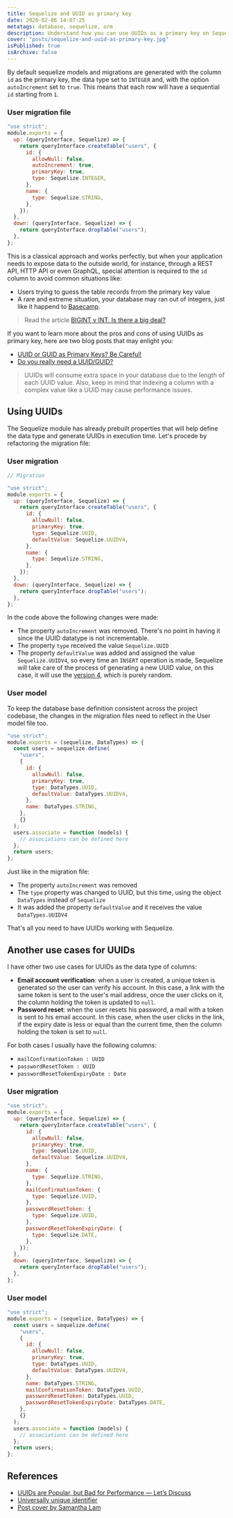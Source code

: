 ```yaml
---
title: Sequelize and UUID as primary key
date: 2020-02-06 14:07:25
metatags: database, sequelize, orm
description: Understand how you can use UUIDs as a primary key on Sequelize ORM
cover: "posts/sequelize-and-uuid-as-primary-key.jpg"
isPublished: true
isArchive: false
---
```


By default sequelize models and migrations are generated with the column `id` as the primary key, the data type set to `INTEGER` and, with the option `autoIncrement` set to `true`. This means that each row will have a sequential `id` starting from `1`.

### User migration file

```javascript
"use strict";
module.exports = {
  up: (queryInterface, Sequelize) => {
    return queryInterface.createTable("users", {
      id: {
        allowNull: false,
        autoIncrement: true,
        primaryKey: true,
        type: Sequelize.INTEGER,
      },
      name: {
        type: Sequelize.STRING,
      },
    });
  },
  down: (queryInterface, Sequelize) => {
    return queryInterface.dropTable("users");
  },
};
```

This is a classical approach and works perfectly, but when your application needs to expose data to the outside world, for instance, through a REST API, HTTP API or even GraphQL, special attention is required to the `id` column to avoid common situations like:

- Users trying to guess the table records frrom the primary key value
- A rare and extreme situation, your database may ran out of integers, just like it happend to [Basecamp](https://medium.com/signal-v-noise/update-on-basecamp-3-being-stuck-in-read-only-as-of-nov-8-9-22am-cst-c41df1a58352).

> Read the article [BIGINT v INT. Is there a big deal?](http://ronaldbradford.com/blog/bigint-v-int-is-there-a-big-deal-2008-07-18/)

If you want to learn more about the pros and cons of using UUIDs as primary key, here are two blog posts that may enlight you:

- [UUID or GUID as Primary Keys? Be Careful!](https://medium.com/signal-v-noise/update-on-basecamp-3-being-stuck-in-read-only-as-of-nov-8-9-22am-cst-c41df1a58352)
- [Do you really need a UUID/GUID?](https://rclayton.silvrback.com/do-you-really-need-a-uuid-guid)

> UUIDs will consume extra space in your database due to the length of each UUID value. Also, keep in mind that indexing a column with a complex value like a UUID may cause performance issues.

## Using UUIDs

The Sequelize module has already prebuilt properties that will help define the data type and generate UUIDs in execution time. Let's procede by refactoring the migration file:

### User migration

```javascript
// Migration

"use strict";
module.exports = {
  up: (queryInterface, Sequelize) => {
    return queryInterface.createTable("users", {
      id: {
        allowNull: false,
        primaryKey: true,
        type: Sequelize.UUID,
        defaultValue: Sequelize.UUIDV4,
      },
      name: {
        type: Sequelize.STRING,
      },
    });
  },
  down: (queryInterface, Sequelize) => {
    return queryInterface.dropTable("users");
  },
};
```

In the code above the following changes were made:

- The property `autoIncrement` was removed. There's no point in having it since the UUID datatype is not incrementable.
- The property `type` received the value `Sequelize.UUID`
- The property `defaultValue` was added and assigned the value `Sequelize.UUIDV4`, so every time an `INSERT` operation is made, Sequelize will take care of the process of generating a new UUID value, on this case, it will use the [version 4](<https://en.wikipedia.org/wiki/Universally_unique_identifier#Version_4_(random)>), which is purely random.

### User model

To keep the database base definition consistent across the project codebase, the changes in the migration files need to reflect in the User model file too.

```javascript
"use strict";
module.exports = (sequelize, DataTypes) => {
  const users = sequelize.define(
    "users",
    {
      id: {
        allowNull: false,
        primaryKey: true,
        type: DataTypes.UUID,
        defaultValue: DataTypes.UUIDV4,
      },
      name: DataTypes.STRING,
    },
    {}
  );
  users.associate = function (models) {
    // associations can be defined here
  };
  return users;
};
```

Just like in the migration file:

- The property `autoIncrement` was removed
- The `type` property was changed to UUID, but this time, using the object `DataTypes` instead of `Sequelize`
- It was added the property `defaultValue` and it receives the value `DataTypes.UUIDV4`

That's all you need to have UUIDs working with Sequelize.

## Another use cases for UUIDs

I have other two use cases for UUIDs as the data type of columns:

- **Email account verification**: when a user is created, a unique token is generated so the user can verify his account. In this case, a link with the same token is sent to the user's mail address, once the user clicks on it, the column holding the token is updated to `null`.
- **Password reset**: when the user resets his password, a mail with a token is sent to his email account. In this case, when the user clicks in the link, if the expiry date is less or equal than the current time, then the column holding the token is set to `null`.

For both cases I usually have the following columns:

- `mailConfirmationToken : UUID`
- `passwordResetToken : UUID`
- `passwordResetTokenExpiryDate : Date`

### User migration

```javascript
"use strict";
module.exports = {
  up: (queryInterface, Sequelize) => {
    return queryInterface.createTable("users", {
      id: {
        allowNull: false,
        primaryKey: true,
        type: Sequelize.UUID,
        defaultValue: Sequelize.UUIDV4,
      },
      name: {
        type: Sequelize.STRING,
      },
      mailConfirmationToken: {
        type: Sequelize.UUID,
      },
      passwordResetToken: {
        type: Sequelize.UUID,
      },
      passwordResetTokenExpiryDate: {
        type: Sequelize.DATE,
      },
    });
  },
  down: (queryInterface, Sequelize) => {
    return queryInterface.dropTable("users");
  },
};
```

### User model

```javascript
"use strict";
module.exports = (sequelize, DataTypes) => {
  const users = sequelize.define(
    "users",
    {
      id: {
        allowNull: false,
        primaryKey: true,
        type: DataTypes.UUID,
        defaultValue: DataTypes.UUIDV4,
      },
      name: DataTypes.STRING,
      mailConfirmationToken: DataTypes.UUID,
      passwordResetToken: DataTypes.UUID,
      passwordResetTokenExpiryDate: DataTypes.DATE,
    },
    {}
  );
  users.associate = function (models) {
    // associations can be defined here
  };
  return users;
};
```

## References

- [UUIDs are Popular, but Bad for Performance — Let’s Discuss](https://www.percona.com/blog/2019/11/22/uuids-are-popular-but-bad-for-performance-lets-discuss/)
- [Universally unique identifier](<https://en.wikipedia.org/wiki/Universally_unique_identifier#Version_4_(random)>)
- [Post cover by Samantha Lam](https://unsplash.com/photos/zFy6fOPZEu0)

